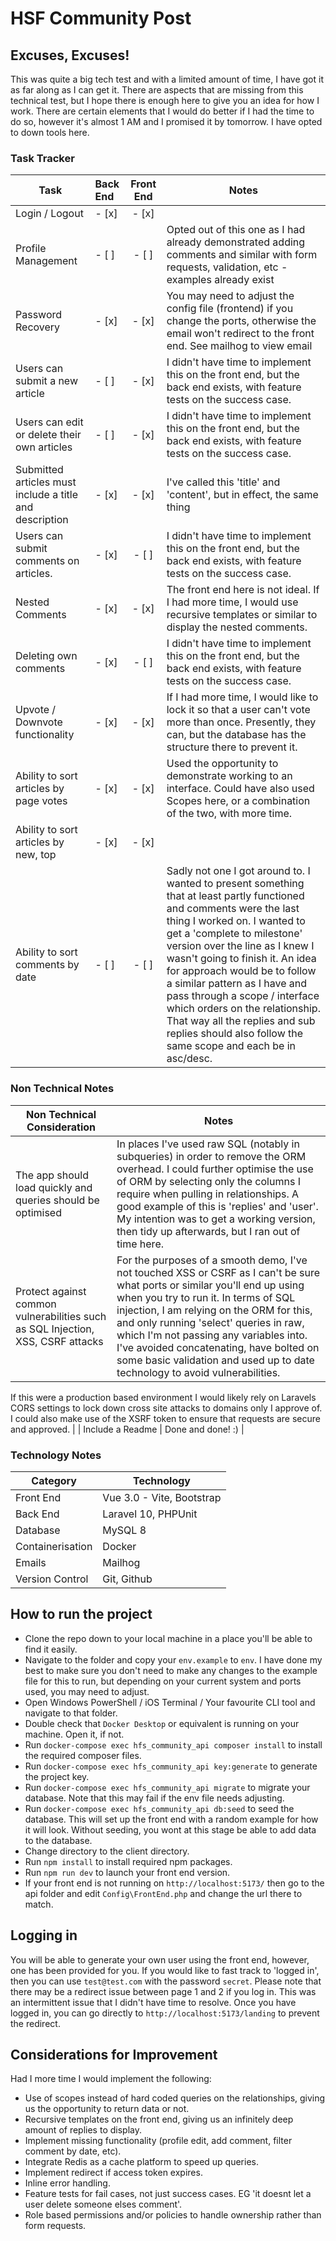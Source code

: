 # HSF Community Post
## Excuses, Excuses!
This was quite a big tech test and with a limited amount of time, I have got it as far along as I can get it.  There are aspects that are missing from this technical test, but I hope there is enough here to give you an idea for how I work.   There are certain elements that I would do better if I had the time to do so, however it's almost 1 AM and I promised it by tomorrow.   I have opted to down tools here.

### Task Tracker

| Task | Back End | Front End | Notes |
|------|:---------|:---------:|-------|
| Login / Logout | - [x] | - [x]  |      |
| Profile Management | - [ ] | - [ ] | Opted out of this one as I had already demonstrated adding comments and similar with form requests, validation, etc - examples already exist  |
| Password Recovery | - [x] | - [x] | You may need to adjust the config file (frontend) if you change the ports, otherwise the email won't redirect to the front end.  See mailhog to view email |
| Users can submit a new article | - [ ] | - [x] | I didn't have time to implement this on the front end, but the back end exists, with feature tests on the success case. |
| Users can edit or delete their own articles | - [ ] | - [x] | I didn't have time to implement this on the front end, but the back end exists, with feature tests on the success case. |
| Submitted articles must include a title and description | - [x] | - [x] | I've called this 'title' and 'content', but in effect, the same thing |
| Users can submit comments on articles. | - [x] | - [ ] | I didn't have time to implement this on the front end, but the back end exists, with feature tests on the success case. |
| Nested Comments | - [x] | - [x] | The front end here is not ideal.  If I had more time, I would use recursive templates or similar to display the nested comments. |
| Deleting own comments | - [x] | - [ ] | I didn't have time to implement this on the front end, but the back end exists, with feature tests on the success case. |
| Upvote / Downvote functionality | - [x] | - [x] | If I had more time, I would like to lock it so that a user can't vote more than once.  Presently, they can, but the database has the structure there to prevent it. |
| Ability to sort articles by page votes | - [x] | - [x] | Used the opportunity to demonstrate working to an interface.  Could have also used Scopes here, or a combination of the two, with more time. |
| Ability to sort articles by new, top | - [x] | - [x] | |
| Ability to sort comments by date | - [ ] | - [ ] | Sadly not one I got around to.  I wanted to present something that at least partly functioned and comments were the last thing I worked on.  I wanted to get a 'complete to milestone' version over the line as I knew I wasn't going to finish it.  An idea for approach would be to follow a similar pattern as I have and pass through a scope / interface which orders on the relationship.  That way all the replies and sub replies should also follow the same scope and each be in asc/desc. |

### Non Technical Notes 

| Non Technical Consideration | Notes |
|-----------------------------|-------|
| The app should load quickly and queries should be optimised | In places I've used raw SQL (notably in subqueries) in order to remove the ORM overhead.  I could further optimise the use of ORM by selecting only the columns I require when pulling in relationships.  A good example of this is 'replies' and 'user'.  My intention was to get a working version, then tidy up afterwards, but I ran out of time here.|
| Protect against common vulnerabilities such as SQL Injection, XSS, CSRF attacks | For the purposes of a smooth demo, I've not touched XSS or CSRF as I can't be sure what ports or similar you'll end up using when you try to run it.  In terms of SQL injection, I am relying on the ORM for this, and only running 'select' queries in raw, which I'm not passing any variables into.  I've avoided concatenating, have bolted on some basic validation and used up to date technology to avoid vulnerabilities.  

If this were a production based environment I would likely rely on Laravels CORS settings to lock down cross site attacks to domains only I approve of.  I could also make use of the XSRF token to ensure that requests are secure and approved. |
| Include a Readme | Done and done! :) |

### Technology Notes

| Category | Technology |
| -------- | -----------|
| Front End | Vue 3.0 - Vite, Bootstrap |
| Back End | Laravel 10, PHPUnit |
| Database | MySQL 8 |
| Containerisation | Docker |
| Emails | Mailhog |
| Version Control | Git, Github |


## How to run the project
- Clone the repo down to your local machine in a place you'll be able to find it easily.
- Navigate to the folder and copy your `env.example` to `env`.  I have done my best to make sure you don't need to make any changes to the example file for this to run, but depending on your current system and ports used, you may need to adjust.
- Open Windows PowerShell / iOS Terminal / Your favourite CLI tool and navigate to that folder.
- Double check that `Docker Desktop` or equivalent is running on your machine.  Open it, if not.
- Run `docker-compose exec hfs_community_api composer install` to install the required composer files.
- Run `docker-compose exec hfs_community_api key:generate` to generate the project key.
- Run `docker-compose exec hfs_community_api migrate` to migrate your database.  Note that this may fail if the env file needs adjusting.
- Run `docker-compose exec hfs_community_api db:seed` to seed the database.  This will set up the front end with a random example for how it will look.  Without seeding, you wont at this stage be able to add data to the database.
- Change directory to the client directory.
- Run `npm install` to install required npm packages.
- Run `npm run dev` to launch your front end version.
- If your front end is not running on `http://localhost:5173/` then go to the api folder and edit `Config\FrontEnd.php` and change the url there to match.

## Logging in
You will be able to generate your own user using the front end, however, one has been provided for you.  If you would like to fast track to 'logged in', then you can use `test@test.com` with the password `secret`.  Please note that there may be a redirect issue between page 1 and 2 if you log in.  This was an intermittent issue that I didn't have time to resolve.  Once you have logged in, you can go directly to `http://localhost:5173/landing` to prevent the redirect.

## Considerations for Improvement
Had I more time I would implement the following:
 - Use of scopes instead of hard coded queries on the relationships, giving us the opportunity to return data or not.
 - Recursive templates on the front end, giving us an infinitely deep amount of replies to display.
 - Implement missing functionality (profile edit, add comment, filter comment by date, etc).
 - Integrate Redis as a cache platform to speed up queries.
 - Implement redirect if access token expires.
 - Inline error handling.
 - Feature tests for fail cases, not just success cases.  EG 'it doesnt let a user delete someone elses comment'.
 - Role based permissions and/or policies to handle ownership rather than form requests.

